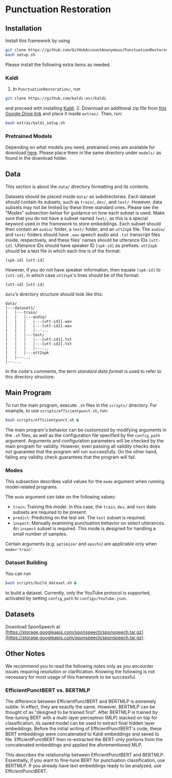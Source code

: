 # Punctuation Restoration


## Installation

Install this framework by using
```bash
git clone https://github.com/GitHubAccountAnonymous/PunctuationRestoration
bash setup.sh
```
Please install the following extra items as needed.

### Kaldi
1. In `PunctuationRestoration/`, run
```bash
git clone https://github.com/kaldi-asr/kaldi
```
and proceed with installing [Kaldi](https://github.com/kaldi-asr/kaldi).
2. Download an additional zip file from [this Google Drive link](https://drive.google.com/file/d/1yfxuqtXrFMi1GhDl9dDxhHbVQE6-tXlf/view?usp=sharing) and place it inside `extras/`. Then, run:
```bash
bash extras/kaldi_setup.sh
```

### Pretrained Models
Depending on what models you need, pretrained ones are available for download [here](https://drive.google.com/drive/folders/1YospBmQgXOWE3C5PexAm_3UeJnU1HMXD?usp=sharing). Please place them in the same directory under `models/` as found in the download folder.


## Data

This section is about the `data/` directory formatting and its contents.

Datasets should be placed inside `data/` as subdirectories. Each dataset should contain its subsets, such as `train/`, `dev/`, and `test/`. However, data subsets may not be limited by these three standard ones. Please see the "Modes" subsection below for guidance on how each subset is used. Make sure that you do not have a subset named `feat/`, as this is a special keyword used in the framework to store embeddings. Each subset should then contain an `audio/` folder, a `text/` folder, and an `utt2spk` file. The `audio/` and `text/` folders should have `.wav` speech audio and `.txt` transcript files inside, respectively, and these files' names should be utterance IDs `[utt-id]`. Utterance IDs should have speaker ID `[spk-id]` as prefixes. `utt2spk` should be a text file in which each line is of the format:
```
[spk-id] [utt-id]
```
However, if you do not have speaker information, then equate `[spk-id]` to `[utt-id]`, in which case `utt2spk`'s lines should be of the format:
```
[utt-id] [utt-id]
```
`data`'s directory structure should look like this:
```
data/
|---dataset1/
|   |---train/
|   |   |---audio/
|   |   |   |---[utt-id1].wav
|   |   |   |---[utt-id2].wav
|   |   |   |---...
|   |   |---text/
|   |   |   |---[utt-id1].txt
|   |   |   |---[utt-id2].txt
|   |   |   |---...
|   |   |---utt2spk
|   |---...
|---...
```
In the code's comments, the term *standard data format* is used to refer to this directory structure.


## Main Program

To run the main program, execute `.sh` files in the `scripts/` directory. For example, to use `scripts/efficientpunct.sh`, run:
```bash
bash scripts/efficientpunct.sh &
```

The main program's behavior can be customized by modifying arguments in the `.sh` files, as well as the configuration file specified by the `config_path` argument. Arguments and configuration parameters will be checked by the main program for validity. However, even passing all validity checks does not guarantee that the program will run successfully. On the other hand, failing any validity check guarantees that the program will fail.

### Modes

This subsection describes valid values for the `mode` argument when running model-related programs.

The `mode` argument can take on the following values:
- `train`: Training the model. In this case, the `train`, `dev`, and `test` data subsets are required to be present.
- `predict`: Predicting on the test set. The `test` subset is required.
- `inspect`: Manually examining punctuation behavior on select utterances. An `inspect` subset is required. This mode is designed for handling a small number of samples.

Certain arguments (e.g. `optimizer` and `epochs`) are applicable only when `mode='train'`.

### Dataset Building

You can run
```bash
bash scripts/build_dataset.sh &
```
to build a dataset. Currently, only the YouTube protocol is supported, activated by setting `config_path` to `configs/YouTube.json`.


## Datasets

Download SponSpeech at [https://storage.googleapis.com/sponspeech/sponspeech.tar.gz](https://storage.googleapis.com/sponspeech/sponspeech.tar.gz).


## Other Notes

We recommend you to read the following notes only as you encounter issues requiring resolution or clarification. Knowing the following is not necessary for most usage of this framework to be successful.

### EfficientPunctBERT vs. BERTMLP

The difference between EfficientPunctBERT and BERTMLP is extremely subtle. In effect, they are exactly the same. However, BERTMLP can be thought of as "designed to be trained first". After BERTMLP is trained by fine-tuning BERT with a multi-layer perceptron (MLP) stacked on top for classification, its saved model can be used to extract final hidden layer embeddings. Before the initial writing of EfficientPunctBERT's code, these BERT embeddings were concatenated to Kaldi embeddings and saved to file. EfficientPunctBERT then re-extracted the BERT-only portions from the concatenated embeddings and applied the aforementioned MLP.

This describes the relationship between EfficientPunctBERT and BERTMLP. Essentially, if you want to fine-tune BERT for punctuation classification, use BERTMLP. If you already have text embeddings ready to be analyzed, use EfficientPunctBERT.
